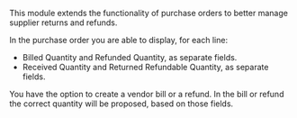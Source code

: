 This module extends the functionality of purchase orders to better
manage supplier returns and refunds.

In the purchase order you are able to display, for each line:

- Billed Quantity and Refunded Quantity, as separate fields.
- Received Quantity and Returned Refundable Quantity, as separate
  fields.

You have the option to create a vendor bill or a refund. In the bill or
refund the correct quantity will be proposed, based on those fields.
